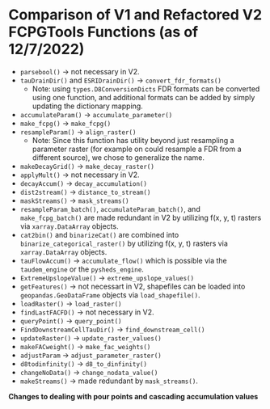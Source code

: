 Comparison of V1 and Refactored V2 FCPGTools Functions (as of 12/7/2022)
========================================================================
* `parsebool()` -> not necessary in V2.
* `tauDrainDir()` and `ESRIDrainDir()` -> `convert_fdr_formats()`
    * Note: using `types.D8ConversionDicts` FDR formats can be converted using one function, and additional formats can be added by simply updating the dictionary mapping.
* `accumulateParam()` -> `accumulate_parameter()`
*  `make_fcpg()` -> `make_fcpg()`
* `resampleParam()` -> `align_raster()`
    * Note: Since this function has utility beyond just resampling a parameter raster (for example on could resample a FDR from a different source), we chose to generalize the name.
* `makeDecayGrid()` -> `make_decay_raster()`
* `applyMult()` -> not necessary in V2.
* `decayAccum()` -> `decay_accumulation()`
* `dist2stream()` -> `distance_to_stream()`
* `maskStreams()` -> `mask_streams()`
*  `resampleParam_batch()`, `accumulateParam_batch()`, and `make_fcpg_batch()` are made redundant in V2 by utilizing f(x, y, t) rasters via `xarray.DataArray` objects.
* `cat2bin()` and `binarizeCat()` are combined into `binarize_categorical_raster()` by utilizing f(x, y, t) rasters via `xarray.DataArray` objects.
* `tauFlowAccum()` -> `accumulate_flow()` which is possible via the `taudem_engine` or the `pysheds_engine`.
* `ExtremeUpslopeValue()` -> `extreme_upslope_values()`
* `getFeatures()` -> not necessart in V2, shapefiles can be loaded into `geopandas.GeoDataFrame` objects via `load_shapefile()`.
* `loadRaster()` -> `load_raster()`
* `findLastFACFD()` -> not necessary in V2.
* `queryPoint()` -> `query_point()`
* `FindDownstreamCellTauDir()` -> `find_downstream_cell()`
* `updateRaster()` -> `update_raster_values()`
* `makeFACweight()` -> `make_fac_weights()`
* `adjustParam` -> `adjust_parameter_raster()`
* `d8todinfinity()` -> `d8_to_dinfinity()`
* `changeNoData()` -> `change_nodata_value()`
* `makeStreams()` -> made redundant by `mask_streams()`.


**Changes to dealing with pour points and cascading accumulation values**
